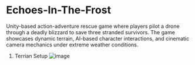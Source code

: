# Echoes-In-The-Frost
Unity-based action-adventure rescue game where players pilot a drone through a deadly blizzard to save three stranded survivors. The game showcases dynamic terrain, AI-based character interactions, and cinematic camera mechanics under extreme weather conditions.

1. Terrian Setup 
   ![image](https://github.com/user-attachments/assets/e6f9142d-9e96-4af6-a968-227284fd04af)


